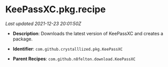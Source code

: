 # KeePassXC.pkg.recipe

_Last updated 2021-12-23 20:01:50Z_

- **Description**: Downloads the latest version of KeePassXC and creates a package.

- **Identifier**: `com.github.crystalllized.pkg.KeePassXC`

- **Parent Recipes**: `com.github.n8felton.download.KeePassXC`
